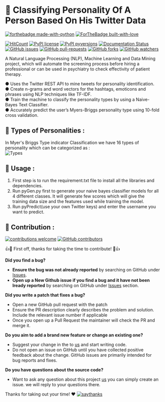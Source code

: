 # :memo: Classifying Personality Of A Person Based On His Twitter Data
[![forthebadge made-with-python](http://ForTheBadge.com/images/badges/made-with-python.svg)](https://www.python.org/)
[![ForTheBadge built-with-love](http://ForTheBadge.com/images/badges/built-with-love.svg)](https://GitHub.com/priyansh19)

[![HitCount](http://hits.dwyl.com/priyansh19/https://githubcom/priyansh19/Classification-of-Personality-based-on-Users-Twitter-Data.svg)](http://hits.dwyl.com/priyansh19/https://githubcom/priyansh19/Classification-of-Personality-based-on-Users-Twitter-Data)
[![PyPI license](https://img.shields.io/pypi/l/ansicolortags.svg)](https://pypi.python.org/pypi/ansicolortags/)
[![PyPI pyversions](https://img.shields.io/pypi/pyversions/ansicolortags.svg)](https://pypi.python.org/pypi/ansicolortags/)
[![Documentation Status](https://readthedocs.org/projects/ansicolortags/badge/?version=latest)](http://ansicolortags.readthedocs.io/?badge=latest)
[![GitHub issues](https://img.shields.io/github/issues/priyansh19/Classification-of-Personality-based-on-Users-Twitter-Data.svg)](https://github.com/priyansh19/Classification-of-Personality-based-on-Users-Twitter-Data)
[![GitHub pull-requests](https://img.shields.io/github/issues-pr/priyansh19/Classification-of-Personality-based-on-Users-Twitter-Data.svg)](https://github.com/priyansh19/Classification-of-Personality-based-on-Users-Twitter-Data)
[![GitHub forks](https://img.shields.io/github/forks/priyansh19/Classification-of-Personality-based-on-Users-Twitter-Data.svg?style=social&label=Fork&maxAge=2592000)](https://github.com/priyansh19/Classification-of-Personality-based-on-Users-Twitter-Data)
[![GitHub watchers](https://img.shields.io/github/watchers/priyansh19/Classification-of-Personality-based-on-Users-Twitter-Data.svg?style=social&label=Watch&maxAge=2592000)](https://github.com/priyansh19/Classification-of-Personality-based-on-Users-Twitter-Data)

A Natural Language Processing (NLP), Machine Learning and Data Mining project, which will automate the screening process before hiring a professional or can be used in psychiatry to check effectivity of patient therapy.  <br />

● Uses the Twitter REST API to mine tweets for personality identification.  
● Create n-grams and word vectors for the hashtags, emoticons and phrases using NLP techniques like TF-IDF.  
● Train the machine to classify the personality types by using a Naive-Bayes Text Classifier.  
● Accurately predict the user’s Myers-Briggs personality type using 10-fold cross validation.  

## :rainbow: Types of Personalities :

In Myer's Briggs Type indicator Classification we have 16 types of personality which can be categorized as :<br />
![Types](https://user-images.githubusercontent.com/33621094/74926796-4ddb5200-538b-11ea-944a-78ad55c3395f.png)

## :rocket: Usage :

1. First step is to run the requirement.txt file to install all the libraries and dependencies.
1. Run pyGen.py first to generate your naive bayes classifier models for all 4 different classes. It will generate few scores which will give the training data size and the features used while training the model.
1. Run pyPredict(use your own Twitter keys) and enter the username you want to predict.   

## :palm_tree: Contribution : 
[![contributions welcome](https://img.shields.io/badge/contributions-welcome-brightgreen.svg?style=flat)](https://github.com/priyansh19/Classification-of-Personality-based-on-Users-Twitter-Data)
[![GitHub contributors](https://img.shields.io/github/contributors/priyansh19/Classification-of-Personality-based-on-Users-Twitter-Data.svg)](https://githubcom/priyansh19/Classification-of-Personality-based-on-Users-Twitter-Data)


:+1::tada: First off, thanks for taking the time to contribute! :tada::+1:


**Did you find a bug?**

* **Ensure the bug was not already reported** by searching on GitHub under [Issues](https://github.com/priyansh19/Classification-of-Personality-based-on-Users-Twitter-Data/issues).
* **Open up a New Github issue if you find a bug and it have not been lready reported** by searching on GitHub under [Issues](https://github.com/priyansh19/Classification-of-Personality-based-on-Users-Twitter-Data/issues) section.

**Did you write a patch that fixes a bug?**

* Open a new GitHub pull request with the patch
* Ensure the PR description clearly describes the problem and solution. Include the relevant issue number if applicable
* Once you open up a Pull Request the maintainer will check the PR and merge it.

**Do you aim to add a brand new feature or change an existing one?**

* Suggest your change in the to [us](https://github.com/priyansh19/Classification-of-Personality-based-on-Users-Twitter-Data) and start writing code.
* Do not open an issue on GitHub until you have collected positive feedback about the change. GitHub issues are primarily intended for bug reports and fixes.

**Do you have questions about the source code?**

* Want to ask any question about this project [us](https://github.com/priyansh19/Classification-of-Personality-based-on-Users-Twitter-Data) you can simply create an issue. we will reply to your questions there.

Thanks for taking out your time! :heart:
[![saythanks](https://img.shields.io/badge/say-thanks-ff69b4.svg)](https://github.com/priyansh19/Classification-of-Personality-based-on-Users-Twitter-Data)

